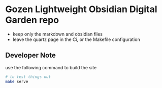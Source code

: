 # Gozen Lightweight Obsidian Digital Garden repo

- keep only the markdown and obsidian files
- leave the quartz page in the Ci, or the Makefile configuration

## Developer Note

use the following command to build the site

```bash
# to test things out
make serve
```
